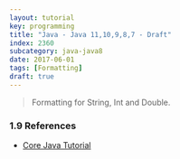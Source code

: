```yaml
---
layout: tutorial
key: programming
title: "Java - Java 11,10,9,8,7 - Draft"
index: 2360
subcategory: java-java8
date: 2017-06-01
tags: [Formatting]
draft: true
---
```


> Formatting for String, Int and Double.


### 1.9 References
* [Core Java Tutorial](https://www.journaldev.com/24601/java-11-features)
